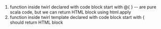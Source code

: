 1. function inside twirl declared with code block start with @{ } -- are pure scala code, but we can return HTML block using html.apply
2. function inside twirl template declared with code block start with {  should return HTML block
